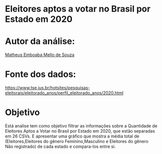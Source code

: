 # Eleitores aptos a votar no Brasil por Estado em 2020

# Autor da análise:

[Matheus Emboaba Mello de Souza](https://github.com/MatheusEmboabaTeteu)

# Fonte dos dados:

https://www.tse.jus.br/hotsites/pesquisas-eleitorais/eleitorado_anos/perfil_eleitorado_anos/2020.html

# Objetivo

Está analise tem como objetivo filtrar as informações sobre a Quantidade de Eleitores Aptos a Votar no Brasil por Estado em 2020, que estão separadas em 26 CSVs. E apresentar uma gráfico que mostra a média total de (Eleitores,Eleitores do gênero Feminino,Masculino e Eleitores do gênero Não registrado) de cada estado e compara-los entre si.
